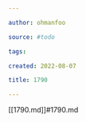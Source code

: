 ```yaml
---

author: ohmanfoo

source: #todo

tags: 

created: 2022-08-07

title: 1790

---
```

[[1790.md]]#1790.md